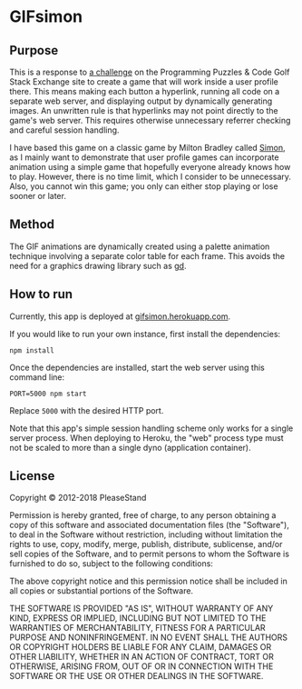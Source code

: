# GIFsimon

## Purpose

This is a response to [a challenge](https://codegolf.stackexchange.com/questions/5933/create-a-user-profile-mini-game) on the Programming Puzzles & Code Golf Stack Exchange site to create a game that will work inside a user profile there. This means making each button a hyperlink, running all code on a separate web server, and displaying output by dynamically generating images. An unwritten rule is that hyperlinks may not point directly to the game's web server. This requires otherwise unnecessary referrer checking and careful session handling.

I have based this game on a classic game by Milton Bradley called [Simon](https://en.wikipedia.org/wiki/Simon_%28game%29), as I mainly want to demonstrate that user profile games can incorporate animation using a simple game that hopefully everyone already knows how to play. However, there is no time limit, which I consider to be unnecessary. Also, you cannot win this game; you only can either stop playing or lose sooner or later.

## Method

The GIF animations are dynamically created using a palette animation technique involving a separate color table for each frame. This avoids the need for a graphics drawing library such as [gd](https://libgd.github.io/).

## How to run

Currently, this app is deployed at [gifsimon.herokuapp.com](https://gifsimon.herokuapp.com/).

If you would like to run your own instance, first install the dependencies:

    npm install

Once the dependencies are installed, start the web server using this command line:

    PORT=5000 npm start

Replace `5000` with the desired HTTP port.

Note that this app's simple session handling scheme only works for a single server process. When deploying to Heroku, the "web" process type must not be scaled to more than a single dyno (application container).

## License

Copyright © 2012-2018 PleaseStand

Permission is hereby granted, free of charge, to any person obtaining a copy of this software and associated documentation files (the "Software"), to deal in the Software without restriction, including without limitation the rights to use, copy, modify, merge, publish, distribute, sublicense, and/or sell copies of the Software, and to permit persons to whom the Software is furnished to do so, subject to the following conditions:

The above copyright notice and this permission notice shall be included in all copies or substantial portions of the Software.

THE SOFTWARE IS PROVIDED "AS IS", WITHOUT WARRANTY OF ANY KIND, EXPRESS OR IMPLIED, INCLUDING BUT NOT LIMITED TO THE WARRANTIES OF MERCHANTABILITY, FITNESS FOR A PARTICULAR PURPOSE AND NONINFRINGEMENT. IN NO EVENT SHALL THE AUTHORS OR COPYRIGHT HOLDERS BE LIABLE FOR ANY CLAIM, DAMAGES OR OTHER LIABILITY, WHETHER IN AN ACTION OF CONTRACT, TORT OR OTHERWISE, ARISING FROM, OUT OF OR IN CONNECTION WITH THE SOFTWARE OR THE USE OR OTHER DEALINGS IN THE SOFTWARE.
